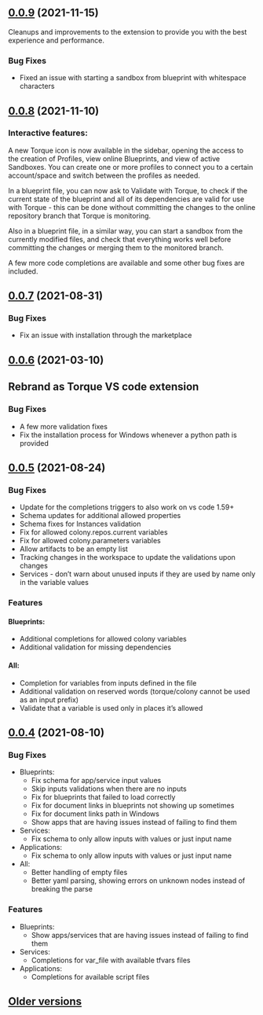 ## [0.0.9](https://github.com/QualiTorque/torque-vs-code-extensions/compare/0.0.8...0.0.9) (2021-11-15)

Cleanups and improvements to the extension to provide you with the best experience and performance.
### Bug Fixes

* Fixed an issue with starting a sandbox from blueprint with whitespace characters


## [0.0.8](https://github.com/QualiTorque/torque-vs-code-extensions/compare/0.0.7...0.0.8) (2021-11-10)

### Interactive features:
A new Torque icon is now available in the sidebar, opening the access to the creation of Profiles, view online Blueprints, and view of active Sandboxes.
You can create one or more profiles to connect you to a certain account/space and switch between the profiles as needed.

In a blueprint file, you can now ask to Validate with Torque, to check if the current state of the blueprint and all of its dependencies are valid for use with Torque - this can be done without committing the changes to the online repository branch that Torque is monitoring.

Also in a blueprint file, in a similar way, you can start a sandbox from the currently modified files, and check that everything works well before committing the changes or merging them to the monitored branch.

A few more code completions are available and some other bug fixes are included.



## [0.0.7](https://github.com/QualiTorque/torque-vs-code-extensions/compare/0.0.6...0.0.7) (2021-08-31)


### Bug Fixes

* Fix an issue with installation through the marketplace



## [0.0.6](https://github.com/QualiTorque/torque-vs-code-extensions/compare/0.0.5...0.0.6) (2021-03-10)


## Rebrand as Torque VS code extension

### Bug Fixes

* A few more validation fixes
* Fix the installation process for Windows whenever a python path is provided



## [0.0.5](https://github.com/QualiTorque/torque-vs-code-extensions/compare/0.0.4...0.0.5) (2021-08-24)

### Bug Fixes

* Update for the completions triggers to also work on vs code 1.59+
* Schema updates for additional allowed properties
* Schema fixes for Instances validation
* Fix for allowed colony.repos.current variables
* Fix for allowed colony.parameters variables
* Allow artifacts to be an empty list
* Tracking changes in the workspace to update the validations upon changes
* Services - don’t warn about unused inputs if they are used by name only in the variable values

### Features

#### Blueprints:
* Additional completions for allowed colony variables
* Additional validation for missing dependencies

#### All:
* Completion for variables from inputs defined in the file
* Additional validation on reserved words (torque/colony cannot be used as an input prefix)
* Validate that a variable is used only in places it’s allowed


## [0.0.4](https://github.com/QualiTorque/torque-vs-code-extensions/compare/0.0.3...0.0.4) (2021-08-10)

### Bug Fixes

* Blueprints:
  * Fix schema for app/service input values
  * Skip inputs validations when there are no inputs
  * Fix for blueprints that failed to load correctly
  * Fix for document links in blueprints not showing up sometimes
  * Fix for document links path in Windows
  * Show apps that are having issues instead of failing to find them
* Services:
  * Fix schema to only allow inputs with values or just input name
* Applications:
  * Fix schema to only allow inputs with values or just input name
* All:
  * Better handling of empty files
  * Better yaml parsing, showing errors on unknown nodes instead of breaking the parse


### Features

* Blueprints:
  * Show apps/services that are having issues instead of failing to find them
* Services:
  * Completions for var_file with available tfvars files
* Applications:
  * Completions for available script files


## [Older versions](https://github.com/QualiTorque/torque-vs-code-extensions/compare/0.0.2...0.0.3)
